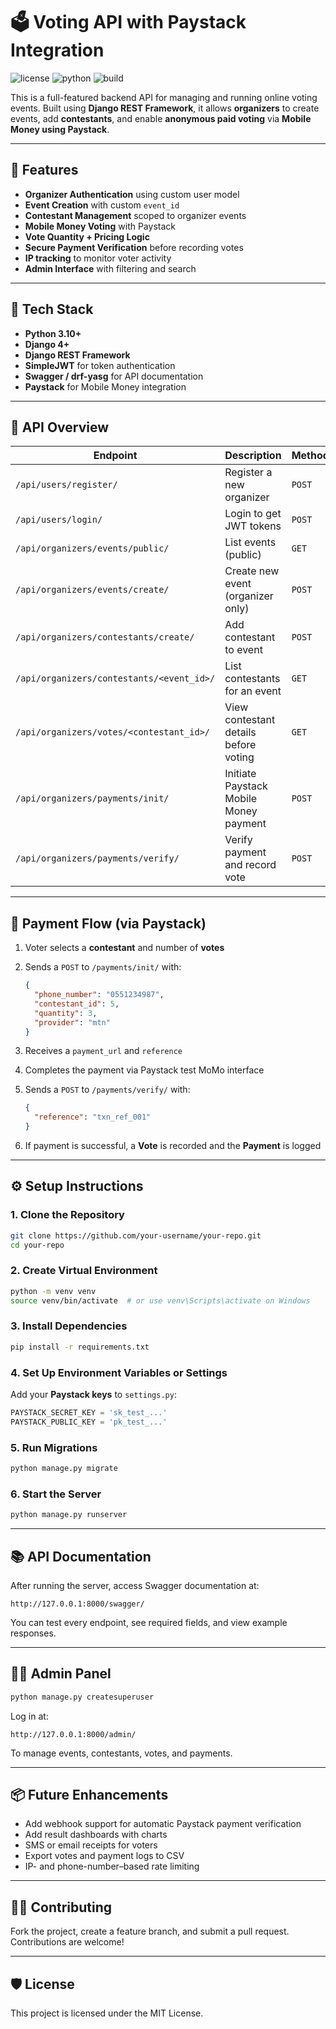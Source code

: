 # 🗳️ Voting API with Paystack Integration

![license](https://img.shields.io/badge/license-MIT-blue.svg)
![python](https://img.shields.io/badge/python-3.10%2B-blue)
![build](https://img.shields.io/badge/build-passing-brightgreen)



This is a full-featured backend API for managing and running online voting events. Built using **Django REST Framework**, it allows **organizers** to create events, add **contestants**, and enable **anonymous paid voting** via **Mobile Money using Paystack**.

---

## 🚀 Features

- **Organizer Authentication** using custom user model
- **Event Creation** with custom `event_id`
- **Contestant Management** scoped to organizer events
- **Mobile Money Voting** with Paystack
- **Vote Quantity + Pricing Logic**
- **Secure Payment Verification** before recording votes
- **IP tracking** to monitor voter activity
- **Admin Interface** with filtering and search

---

## 🧰 Tech Stack

- **Python 3.10+**
- **Django 4+**
- **Django REST Framework**
- **SimpleJWT** for token authentication
- **Swagger / drf-yasg** for API documentation
- **Paystack** for Mobile Money integration

---

## 🧪 API Overview

| Endpoint                                         | Description                                | Method |
|--------------------------------------------------|--------------------------------------------|--------|
| `/api/users/register/`                          | Register a new organizer                   | `POST` |
| `/api/users/login/`                             | Login to get JWT tokens                    | `POST` |
| `/api/organizers/events/public/`                | List events (public)                       | `GET`  |
| `/api/organizers/events/create/`                | Create new event (organizer only)          | `POST` |
| `/api/organizers/contestants/create/`           | Add contestant to event                    | `POST` |
| `/api/organizers/contestants/<event_id>/`       | List contestants for an event              | `GET`  |
| `/api/organizers/votes/<contestant_id>/`        | View contestant details before voting      | `GET`  |
| `/api/organizers/payments/init/`                | Initiate Paystack Mobile Money payment     | `POST` |
| `/api/organizers/payments/verify/`              | Verify payment and record vote             | `POST` |

---

## 💸 Payment Flow (via Paystack)

1. Voter selects a **contestant** and number of **votes**
2. Sends a `POST` to `/payments/init/` with:
   ```json
   {
     "phone_number": "0551234987",
     "contestant_id": 5,
     "quantity": 3,
     "provider": "mtn"
   }
   ```

3. Receives a `payment_url` and `reference`
4. Completes the payment via Paystack test MoMo interface
5. Sends a `POST` to `/payments/verify/` with:

   ```json
   {
     "reference": "txn_ref_001"
   }
   ```
6. If payment is successful, a **Vote** is recorded and the **Payment** is logged

---

## ⚙️ Setup Instructions

### 1. Clone the Repository

```bash
git clone https://github.com/your-username/your-repo.git
cd your-repo
```

### 2. Create Virtual Environment

```bash
python -m venv venv
source venv/bin/activate  # or use venv\Scripts\activate on Windows
```

### 3. Install Dependencies

```bash
pip install -r requirements.txt
```

### 4. Set Up Environment Variables or Settings

Add your **Paystack keys** to `settings.py`:

```python
PAYSTACK_SECRET_KEY = 'sk_test_...'
PAYSTACK_PUBLIC_KEY = 'pk_test_...'
```

### 5. Run Migrations

```bash
python manage.py migrate
```

### 6. Start the Server

```bash
python manage.py runserver
```

---

## 📚 API Documentation

After running the server, access Swagger documentation at:

```
http://127.0.0.1:8000/swagger/
```

You can test every endpoint, see required fields, and view example responses.

---

## 🧑‍💼 Admin Panel

```bash
python manage.py createsuperuser
```

Log in at:

```
http://127.0.0.1:8000/admin/
```

To manage events, contestants, votes, and payments.

---

## 📦 Future Enhancements

* Add webhook support for automatic Paystack payment verification
* Add result dashboards with charts
* SMS or email receipts for voters
* Export votes and payment logs to CSV
* IP- and phone-number–based rate limiting

---

## 🧑‍💻 Contributing

Fork the project, create a feature branch, and submit a pull request. Contributions are welcome!

---

## 🛡 License

This project is licensed under the MIT License.
